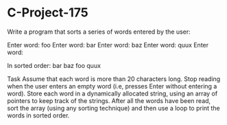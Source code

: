 # C-Project-175
Write a program that sorts a series of words entered by the user:

Enter word: foo
Enter word: bar
Enter word: baz
Enter word: quux
Enter word: 

In sorted order: bar baz foo quux

Task
Assume that each word is more than 20 characters long. Stop reading when the user enters an empty word (i.e, presses Enter without entering a word). Store each word in a dynamically allocated string, using an array of pointers to keep track of the strings. After all the words have been read, sort the array (using any sorting technique) and then use a loop to print the words in sorted order.
